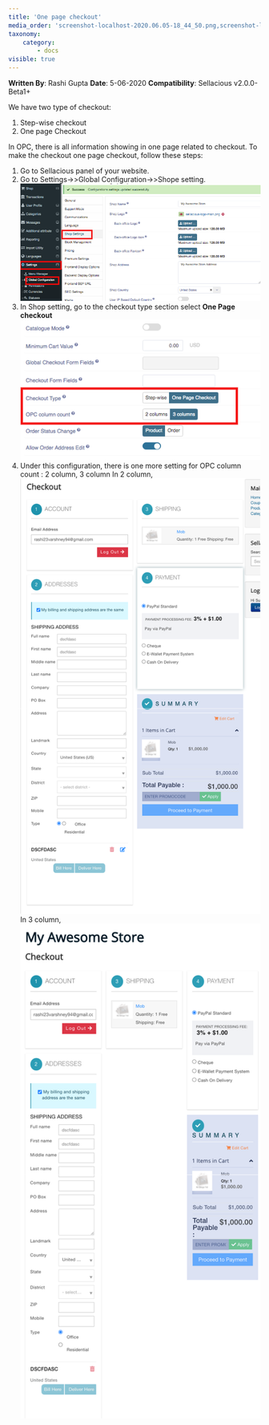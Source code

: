 ```yaml
---
title: 'One page checkout'
media_order: 'screenshot-localhost-2020.06.05-18_44_50.png,screenshot-localhost-2020.06.05-18_47_02.png,screenshot-localhost-2020.06.05-18_52_10.png,screenshot-localhost-2020.06.05-18_47_02.png,screenshot-localhost-2020.06.05-18_39_07.png'
taxonomy:
    category:
        - docs
visible: true
---
```


**Written By**: Rashi Gupta
**Date**: 5-06-2020
**Compatibility**: Sellacious v2.0.0-Beta1+

We have two type of checkout: 

1. Step-wise checkout
2. One page Checkout

In OPC, there is all information showing in one page related to checkout. To make the checkout one page checkout, follow these steps:

1. Go to Sellacious panel of your website.
2. Go to Settings->>Global Configuration->>Shope setting. ![](screenshot-localhost-2020.06.05-18_44_50.png)
3. In Shop setting, go to the checkout type section select **One Page checkout** ![](screenshot-localhost-2020.06.05-18_47_02.png)
4. Under this configuration, there is one more setting for OPC column count	: 2 column, 3 column
In 2 column,
![](screenshot-localhost-2020.06.05-18_52_10.png)
In 3 column,
![](screenshot-localhost-2020.06.05-18_39_07.png)
